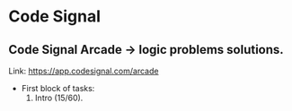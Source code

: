 # Code Signal

## Code Signal Arcade -> logic problems solutions.

Link: https://app.codesignal.com/arcade

- First block of tasks:
  1.  Intro (15/60).
